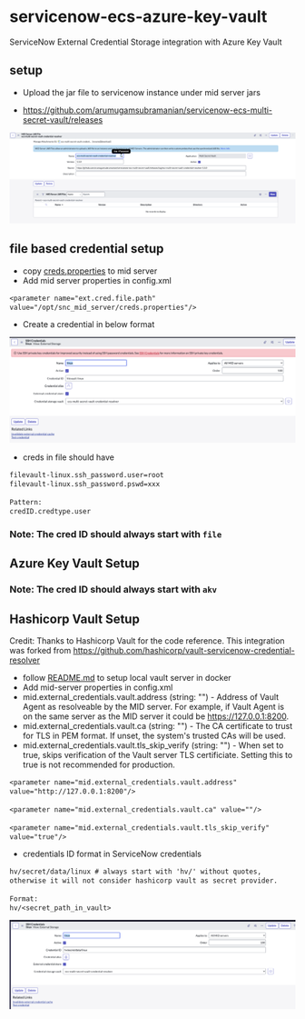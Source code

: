 # servicenow-ecs-azure-key-vault
ServiceNow External Credential Storage integration with Azure Key Vault

## setup
* Upload the jar file to servicenow instance under mid server jars

* https://github.com/arumugamsubramanian/servicenow-ecs-multi-secret-vault/releases


![img_1.png](images%2Fimg_1.png)

## file based credential setup

* copy [creds.properties](setup%2Ffile-vault%2Fcreds.properties) to mid server
* Add mid server properties in config.xml
```text
<parameter name="ext.cred.file.path" value="/opt/snc_mid_server/creds.properties"/>
```
* Create a credential in below format

![img.png](images%2Fimg.png)

* creds in file should have 
```text
filevault-linux.ssh_password.user=root
filevault-linux.ssh_password.pswd=xxx

Pattern:
credID.credtype.user
```

### Note: The cred ID should always start with `file`

## Azure Key Vault Setup

### Note: The cred ID should always start with `akv`

## Hashicorp Vault Setup

Credit: Thanks to Hashicorp Vault for the code reference. This integration was forked from https://github.com/hashicorp/vault-servicenow-credential-resolver

* follow [README.md](setup%2Fhashicorp-vault%2FREADME.md) to setup local vault server in docker
* Add mid-server properties in config.xml 
* mid.external_credentials.vault.address (string: "") - Address of Vault Agent as resolveable by the MID server. For example, if Vault Agent is on the same server as the MID server it could be https://127.0.0.1:8200. 
* mid.external_credentials.vault.ca (string: "") - The CA certificate to trust for TLS in PEM format. If unset, the system's trusted CAs will be used.
* mid.external_credentials.vault.tls_skip_verify (string: "") - When set to true, skips verification of the Vault server TLS certificiate. Setting this to true is not recommended for production.
```text
<parameter name="mid.external_credentials.vault.address" value="http://127.0.0.1:8200"/>

<parameter name="mid.external_credentials.vault.ca" value=""/>

<parameter name="mid.external_credentials.vault.tls_skip_verify" value="true"/>
```
* credentials ID format in ServiceNow credentials
```text
hv/secret/data/linux # always start with 'hv/' without quotes, otherwise it will not consider hashicorp vault as secret provider.

Format: 
hv/<secret_path_in_vault>
```
![img_2.png](images%2Fimg_2.png)
